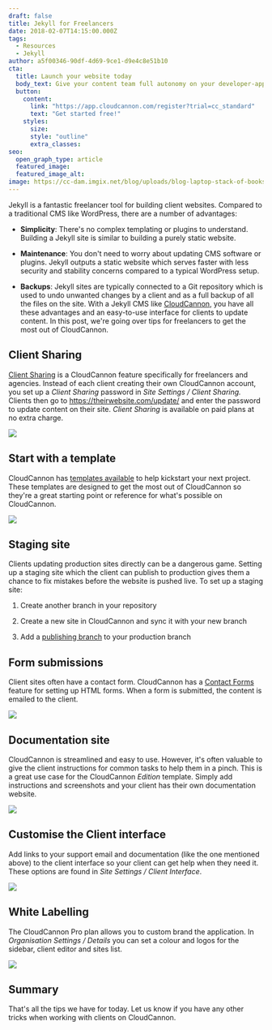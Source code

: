 ```yaml
---
draft: false
title: Jekyll for Freelancers
date: 2018-02-07T14:15:00.000Z
tags:
  - Resources
  - Jekyll
author: a5f00346-90df-4d69-9ce1-d9e4c8e51b10
cta:
  title: Launch your website today
  body_text: Give your content team full autonomy on your developer-approved tech stack with CloudCannon.
  button:
    content: 
      link: "https://app.cloudcannon.com/register?trial=cc_standard"
      text: "Get started free!"
    styles:
      size:
      style: "outline"
      extra_classes:
seo:
  open_graph_type: article
  featured_image:
  featured_image_alt:
image: https://cc-dam.imgix.net/blog/uploads/blog-laptop-stack-of-books.jpg
---
```

Jekyll is a fantastic freelancer tool for building client websites. Compared to a traditional CMS like WordPress, there are a number of advantages:

* **Simplicity**\: There's no complex templating or plugins to understand. Building a Jekyll site is similar to building a purely static website.

* **Maintenance**\: You don't need to worry about updating CMS software or plugins. Jekyll outputs a static website which serves faster with less security and stability concerns compared to a typical WordPress setup.

* **Backups**\: Jekyll sites are typically connected to a Git repository which is used to undo unwanted changes by a client and as a full backup of all the files on the site. With a Jekyll CMS like [CloudCannon](https://cloudcannon.com), you have all these advantages and an easy-to-use interface for clients to update content. In this post, we're going over tips for freelancers to get the most out of CloudCannon.

## Client Sharing

[Client Sharing](https://docs.cloudcannon.com/sharing/client-sharing/) is a CloudCannon feature specifically for freelancers and agencies. Instead of each client creating their own CloudCannon account, you set up a *Client Sharing* password in *Site Settings / Client Sharing.* Clients then go to https://theirwebsite.com/update/ and enter the password to update content on their site. *Client Sharing* is available on paid plans at no extra charge.

![](https://cc-dam.imgix.net/blog/assets/blog/jekyll-for-freelancers/client-login.png)

## Start with a template

CloudCannon has [templates available](https://learn.cloudcannon.com/jekyll-templates/) to help kickstart your next project. These templates are designed to get the most out of CloudCannon so they're a great starting point or reference for what's possible on CloudCannon.

![](https://cc-dam.imgix.net/blog/assets/blog/jekyll-for-freelancers/template.png)

## Staging site

Clients updating production sites directly can be a dangerous game. Setting up a staging site which the client can publish to production gives them a chance to fix mistakes before the website is pushed live. To set up a staging site:

1. Create another branch in your repository

2. Create a new site in CloudCannon and sync it with your new branch

3. Add a [publishing branch](https://docs.cloudcannon.com/syncing/publishing/) to your production branch

## Form submissions

Client sites often have a contact form. CloudCannon has a [Contact Forms](https://docs.cloudcannon.com/hosting/contact-forms/) feature for setting up HTML forms. When a form is submitted, the content is emailed to the client.

![](https://cc-dam.imgix.net/blog/assets/blog/jekyll-for-freelancers/contact.png)

## Documentation site

CloudCannon is streamlined and easy to use. However, it's often valuable to give the client instructions for common tasks to help them in a pinch. This is a great use case for the CloudCannon *Edition* template. Simply add instructions and screenshots and your client has their own documentation website.

![](https://cc-dam.imgix.net/blog/assets/blog/jekyll-for-freelancers/edition.png)

## Customise the Client interface

Add links to your support email and documentation (like the one mentioned above) to the client interface so your client can get help when they need it. These options are found in *Site Settings / Client Interface*.

![](https://cc-dam.imgix.net/blog/assets/blog/jekyll-for-freelancers/client-interface.png)

## White Labelling

The CloudCannon Pro plan allows you to custom brand the application. In *Organisation Settings / Details* you can set a colour and logos for the sidebar, client editor and sites list.

![](https://cc-dam.imgix.net/blog/assets/blog/jekyll-for-freelancers/branding.png)

## Summary

That's all the tips we have for today. Let us know if you have any other tricks when working with clients on CloudCannon.